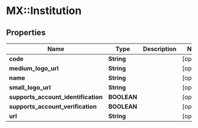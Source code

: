 # MX::Institution

## Properties
Name | Type | Description | Notes
------------ | ------------- | ------------- | -------------
**code** | **String** |  | [optional] 
**medium_logo_url** | **String** |  | [optional] 
**name** | **String** |  | [optional] 
**small_logo_url** | **String** |  | [optional] 
**supports_account_identification** | **BOOLEAN** |  | [optional] 
**supports_account_verification** | **BOOLEAN** |  | [optional] 
**url** | **String** |  | [optional] 


